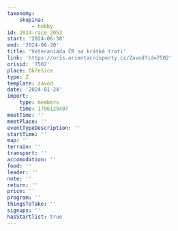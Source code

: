 ```yaml
---
taxonomy:
    skupina:
        - hobby
id: 2024-race_2053
start: '2024-06-30'
end: '2024-06-30'
title: 'Veteraniáda ČR na krátké trati'
link: 'https://oris.orientacnisporty.cz/Zavod?id=7502'
orisid: '7502'
place: Okřešice
type: Z
template: zavod
date: '2024-01-24'
import:
    type: members
    time: 1706129407
meetTime: ''
meetPlace: ''
eventTypeDescription: ''
startTime: ''
map: ''
terrain: ''
transport: ''
accomodation: ''
food: ''
leader: ''
note: ''
return: ''
price: ''
program: ''
thingsToTake: ''
signups: ''
hasStartlist: true
---
```


